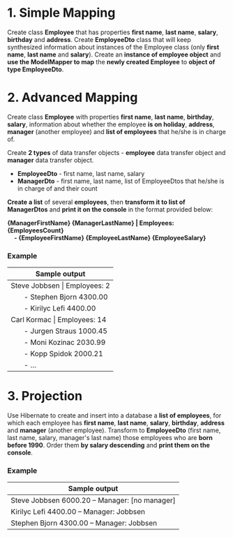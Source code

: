# 1. Simple Mapping

Create class **Employee** that has properties **first name**, **last name**, **salary**, **birthday** and **address**. 
Create **EmployeeDto** class that will keep synthesized information about instances of the Employee class (only **first name**, **last name** and **salary**). 
Create an **instance of employee object** and **use the ModelMapper to map** the **newly created Employee** to **object of type EmployeeDto**.

# 2. Advanced Mapping

Create class **Employee** with properties **first name**, **last name**, **birthday**, **salary**, information about whether the employee 
**is on holiday**, **address**, **manager** (another employee) and **list of employees** that he/she is in charge of.

Create **2 types** of data transfer objects - **employee** data transfer object and **manager** data transfer object.

- **EmployeeDto** - first name, last name, salary
- **ManagerDto** - first name, last name, list of EmployeeDtos that he/she is in charge of and their count

**Create a list** of several **employees**, then **transform it to list of ManagerDtos** and **print it on the console** in the format provided below:

**{ManagerFirstName} {ManagerLastName} | Employees: {EmployeesCount}**\
      **- {EmployeeFirstName} {EmployeeLastName} {EmployeeSalary}**

### Example

| **Sample output** |
| --- |
| Steve Jobbsen \| Employees: 2                                | 
| &nbsp;&nbsp;&nbsp;&nbsp;&nbsp;&nbsp; - Stephen Bjorn 4300.00 | 
| &nbsp;&nbsp;&nbsp;&nbsp;&nbsp;&nbsp; - Kirilyc Lefi 4400.00  | 
| Carl Kormac \| Employees: 14                                 | 
| &nbsp;&nbsp;&nbsp;&nbsp;&nbsp;&nbsp; - Jurgen Straus 1000.45 | 
| &nbsp;&nbsp;&nbsp;&nbsp;&nbsp;&nbsp; - Moni Kozinac 2030.99  | 
| &nbsp;&nbsp;&nbsp;&nbsp;&nbsp;&nbsp; - Kopp Spidok 2000.21   | 
| &nbsp;&nbsp;&nbsp;&nbsp;&nbsp;&nbsp; - …                     |

# 3. Projection

Use Hibernate to create and insert into a database a **list of employees**, for which each employee has **first name**, **last name**, **salary**, **birthday**, 
**address** and **manager** (another employee). Transform to **EmployeeDto** (first name, last name, salary, manager's last name) those employees who are 
**born before 1990**. Order them **by salary descending** and **print them on the console**.

### Example

| **Sample output** |
| --- |
| Steve Jobbsen 6000.20 – Manager: \[no manager] | 
| Kirilyc Lefi 4400.00 – Manager: Jobbsen        | 
| Stephen Bjorn 4300.00 – Manager: Jobbsen       |  

